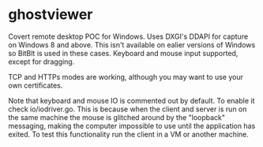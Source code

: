 # ghostviewer
Covert remote desktop POC for Windows. Uses DXGI's DDAPI for capture on Windows 8 and above. This isn't available on ealier versions of Windows so BitBlt is used in these cases. Keyboard and mouse input supported, except for dragging.

TCP and HTTPs modes are working, although you may want to use your own certificates.

Note that keyboard and mouse IO is commented out by default. To enable it check io/iodriver.go. This is because when the client and server is run on the same machine the mouse is glitched around by the "loopback" messaging, making the computer impossible to use until the application has exited. To test this functionality run the client in a VM or another machine.
